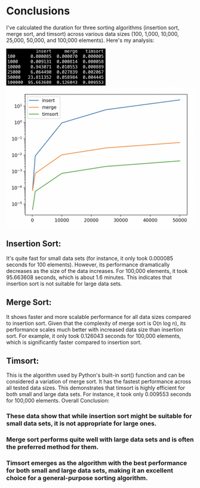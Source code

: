 # Conclusions

I've calculated the duration for three sorting algorithms (insertion sort, merge sort, and timsort) across various data sizes (100, 1,000, 10,000, 25,000, 50,000, and 100,000 elements). Here's my analysis:

![Table](./table.png)
![Chart](./chart.png)

## Insertion Sort:

It's quite fast for small data sets (for instance, it only took 0.000085 seconds for 100 elements).
However, its performance dramatically decreases as the size of the data increases. For 100,000 elements, it took 95.663608 seconds, which is about 1.6 minutes. This indicates that insertion sort is not suitable for large data sets.

## Merge Sort:

It shows faster and more scalable performance for all data sizes compared to insertion sort.
Given that the complexity of merge sort is O(n log n), its performance scales much better with increased data size than insertion sort. For example, it only took 0.126043 seconds for 100,000 elements, which is significantly faster compared to insertion sort.

## Timsort:

This is the algorithm used by Python's built-in sort() function and can be considered a variation of merge sort.
It has the fastest performance across all tested data sizes. This demonstrates that timsort is highly efficient for both small and large data sets. For instance, it took only 0.009553 seconds for 100,000 elements.
Overall Conclusion:

### These data show that while insertion sort might be suitable for small data sets, it is not appropriate for large ones.

### Merge sort performs quite well with large data sets and is often the preferred method for them.

### Timsort emerges as the algorithm with the best performance for both small and large data sets, making it an excellent choice for a general-purpose sorting algorithm.
